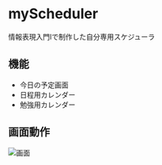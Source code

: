 # myScheduler
情報表現入門Ⅰで制作した自分専用スケジューラ

## 機能
- 今日の予定画面
- 日程用カレンダー
- 勉強用カレンダー

## 画面動作
![画面](http://imgur.com/a/yGcLN)